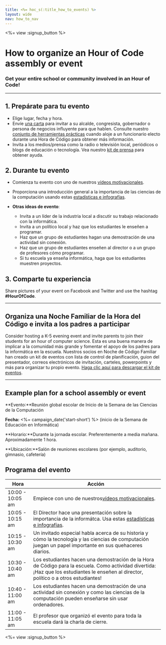 ```yaml
---
title: <%= hoc_s(:title_how_to_events) %>
layout: wide
nav: how_to_nav
---
```

<%= view :signup_button %>

# How to organize an Hour of Code assembly or event

### Get your entire school or community involved in an Hour of Code!

---

## 1. Prepárate para tu evento

- Elige lugar, fecha y hora.
- Envíe [una carta](https://hourofcode.com/promote/resources#sample-emails) para invitar a su alcalde, congresista, gobernador o persona de negocios influyente para que hablen. Consulte nuestro [conjunto de herramientas prácticas](<%=localized_file('/files/elected-official.pdf')%>) cuando aloje a un funcionario electo durante una Hora de Código para obtener más información.
- Invita a los medios/prensa como la radio o televisión local, periódicos o blogs de educación o tecnología. Vea nuestro [kit de prensa](<%= resolve_url('/promote/press-kit') %>) para obtener ayuda.

## 2. Durante tu evento

- Comienza tu evento con uno de nuestros [vídeos motivacionales](<%= resolve_url('/promote/resources#videos') %>).
- Proporciona una introducción general a la importancia de las ciencias de la computación usando estas [estadísticas e infografías](<%= resolve_url('/promote/stats') %>).   
      
    
- **Otras ideas de evento**: 
    - Invita a un líder de la industria local a discutir su trabajo relacionado con la informática.
    - Invita a un político local y haz que los estudiantes le enseñen a programar.
    - Haz que un grupo de estudiantes hagan una demostración de una actividad sin conexión.
    - Haz que un grupo de estudiantes enseñen al director o a un grupo de profesores cómo programar.
    - Si tu escuela ya enseña informática, haga que los estudiantes muestren proyectos.

## 3. Comparte tu experiencia

Share pictures of your event on Facebook and Twitter and use the hashtag **#HourOfCode**.

---

## Organiza una Noche Familiar de la Hora del Código e invita a los padres a participar

Consider hosting a K-5 evening event and invite parents to join their students for an hour of computer science. Esta es una buena manera de implicar a la comunidad más grande y fomentar el apoyo de los padres para la informática en la escuela. Nuestros socios en Noche de Código Familiar han creado un kit de eventos con lista de control de planificación, guion del presentador, correos electrónicos de invitación, carteles, powerpoints y más para organizar tu propio evento. [Haga clic aquí para descargar el kit de eventos](http://www.familycodenight.org/DownloadCodeDotOrg.html).

---

## Example plan for a school assembly or event

**Evento:**Reunión global escolar de Inicio de la Semana de las Ciencias de la Computación

**Fecha:** <%= campaign_date('start-short') %> (inicio de la Semana de Educación en Informática)

**Horario:**Durante la jornada escolar. Preferentemente a media mañana. Aproximadamente 1 hora.

**Ubicación:**Salón de reuniones escolares (por ejemplo, auditorio, gimnasio, cafetería)

## Programa del evento

| Hora             | Acción                                                                                                                                                                                  |
| ---------------- | --------------------------------------------------------------------------------------------------------------------------------------------------------------------------------------- |
| 10:00 - 10:05 am | Empiece con uno de nuestros[vídeos motivacionales](<%= resolve_url('/promote/resources#videos') %>).                                                                                      |
| 10:05 - 10:15 am | El Director hace una presentación sobre la importancia de la informátca. Usa estas [estadísticas e infografías](<%= resolve_url('/promote/stats') %>).                                    |
| 10:15 - 10:30 am | Un invitado especial habla acerca de su historia y cómo la tecnología y las ciencias de computación juegan un papel importante en sus quehaceres diarios.                               |
| 10:30 - 10:40 am | Los estudiantes hacen una demostración de la Hora de Código para la escuela. Como actividad divertida: ¡Haz que los estudiantes le enseñen al director, político o a otros estudiantes! |
| 10:40 - 11:00 am | Los estudiantes hacen una demostración de una actividad sin conexión y como las ciencias de la computación pueden enseñarse sin usar ordenadores.                                       |
| 11:00 - 11:05 am | El profesor que organizó el evento para toda la escuela dará la charla de cierre.                                                                                                       |

<%= view :signup_button %>